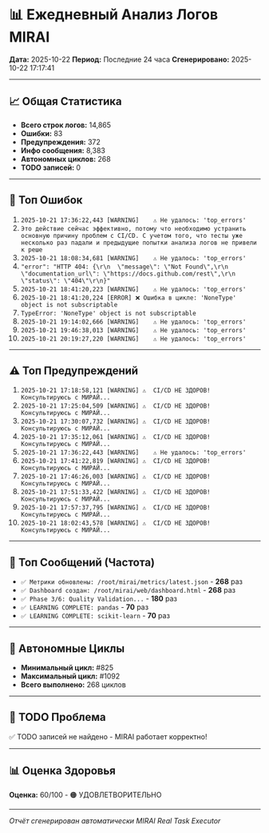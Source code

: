 # 📊 Ежедневный Анализ Логов MIRAI

**Дата:** 2025-10-22
**Период:** Последние 24 часа
**Сгенерировано:** 2025-10-22 17:17:41

---

## 📈 Общая Статистика

- **Всего строк логов:** 14,865
- **Ошибки:** 83
- **Предупреждения:** 372
- **Инфо сообщения:** 8,383
- **Автономных циклов:** 268
- **TODO записей:** 0

---

## 🔴 Топ Ошибок

1. `2025-10-21 17:36:22,443 [WARNING]    ⚠️ Не удалось: 'top_errors'`
2. `Это действие сейчас эффективно, потому что необходимо устранить основную причину проблем с CI/CD. С учетом того, что тесты уже несколько раз падали и предыдущие попытки анализа логов не привели к реше`
3. `2025-10-21 18:08:34,681 [WARNING]    ⚠️ Не удалось: 'top_errors'`
4. `"error": "HTTP 404: {\r\n  \"message\": \"Not Found\",\r\n  \"documentation_url\": \"https://docs.github.com/rest\",\r\n  \"status\": \"404\"\r\n}"`
5. `2025-10-21 18:41:20,223 [WARNING]    ⚠️ Не удалось: 'top_errors'`
6. `2025-10-21 18:41:20,224 [ERROR] ❌ Ошибка в цикле: 'NoneType' object is not subscriptable`
7. `TypeError: 'NoneType' object is not subscriptable`
8. `2025-10-21 19:14:02,666 [WARNING]    ⚠️ Не удалось: 'top_errors'`
9. `2025-10-21 19:46:38,013 [WARNING]    ⚠️ Не удалось: 'top_errors'`
10. `2025-10-21 20:19:27,220 [WARNING]    ⚠️ Не удалось: 'top_errors'`

---

## ⚠️ Топ Предупреждений

1. `2025-10-21 17:18:58,121 [WARNING] ⚠️  CI/CD НЕ ЗДОРОВ! Консультируюсь с МИРАЙ...`
2. `2025-10-21 17:25:04,509 [WARNING] ⚠️  CI/CD НЕ ЗДОРОВ! Консультируюсь с МИРАЙ...`
3. `2025-10-21 17:30:07,732 [WARNING] ⚠️  CI/CD НЕ ЗДОРОВ! Консультируюсь с МИРАЙ...`
4. `2025-10-21 17:35:12,061 [WARNING] ⚠️  CI/CD НЕ ЗДОРОВ! Консультируюсь с МИРАЙ...`
5. `2025-10-21 17:36:22,443 [WARNING]    ⚠️ Не удалось: 'top_errors'`
6. `2025-10-21 17:41:22,819 [WARNING] ⚠️  CI/CD НЕ ЗДОРОВ! Консультируюсь с МИРАЙ...`
7. `2025-10-21 17:46:26,003 [WARNING] ⚠️  CI/CD НЕ ЗДОРОВ! Консультируюсь с МИРАЙ...`
8. `2025-10-21 17:51:33,422 [WARNING] ⚠️  CI/CD НЕ ЗДОРОВ! Консультируюсь с МИРАЙ...`
9. `2025-10-21 17:57:37,795 [WARNING] ⚠️  CI/CD НЕ ЗДОРОВ! Консультируюсь с МИРАЙ...`
10. `2025-10-21 18:02:43,578 [WARNING] ⚠️  CI/CD НЕ ЗДОРОВ! Консультируюсь с МИРАЙ...`

---

## 💬 Топ Сообщений (Частота)

- `✅ Метрики обновлены: /root/mirai/metrics/latest.json` - **268** раз
- `✅ Dashboard создан: /root/mirai/web/dashboard.html` - **268** раз
- `✅ Phase 3/6: Quality Validation...` - **180** раз
- `✅ LEARNING COMPLETE: pandas` - **70** раз
- `✅ LEARNING COMPLETE: scikit-learn` - **70** раз

---

## 🔄 Автономные Циклы

- **Минимальный цикл:** #825
- **Максимальный цикл:** #1092
- **Всего выполнено:** 268 циклов

---

## 🚨 TODO Проблема

✅ TODO записей не найдено - MIRAI работает корректно!

---

## 📊 Оценка Здоровья

**Оценка:** 60/100 - 🟠 УДОВЛЕТВОРИТЕЛЬНО

---

*Отчёт сгенерирован автоматически MIRAI Real Task Executor*
